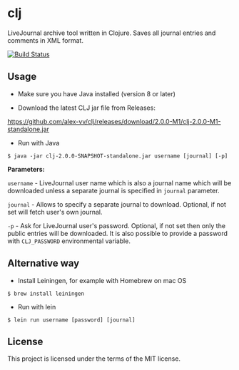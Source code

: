 # clj

LiveJournal archive tool written in Clojure.
Saves all journal entries and comments in XML format.

[![Build Status](https://travis-ci.org/alex-vv/clj.svg?branch=master)](https://travis-ci.org/alex-vv/clj)

## Usage

* Make sure you have Java installed (version 8 or later)

* Download the latest CLJ jar file from Releases:

https://github.com/alex-vv/clj/releases/download/2.0.0-M1/clj-2.0.0-M1-standalone.jar

* Run with Java

```
$ java -jar clj-2.0.0-SNAPSHOT-standalone.jar username [journal] [-p]
```

**Parameters:**

`username` - LiveJournal user name which is also a journal name which will be downloaded unless a separate journal is specified in `journal` parameter.

`journal` - Allows to specify a separate journal to download. Optional, if not set will fetch user's own journal.

`-p` - Ask for LiveJournal user's password. Optional, if not set then only the public entries will be downloaded.  It is also possible to provide a password with `CLJ_PASSWORD` environmental variable.


## Alternative way

 * Install Leiningen, for example with Homebrew on mac OS
 ```
 $ brew install leiningen
 ```
 * Run with lein
 ```
 $ lein run username [password] [journal]
 ```

## License

This project is licensed under the terms of the MIT license.
